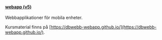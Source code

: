 #### [webapp (v5)](kurser/webapp-v5)

Webbapplikationer för mobila enheter.

Kursmaterial finns på [https://dbwebb-webapp.github.io/](https://dbwebb-webapp.github.io/).
